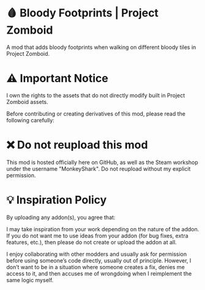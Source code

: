 # 🩸 Bloody Footprints | Project Zomboid
A mod that adds bloody footprints when walking on different bloody tiles in Project Zomboid.

# ⚠️ Important Notice
I own the rights to the assets that do not directly modify built in Project Zomboid assets.

Before contributing or creating derivatives of this mod, please read the following carefully:

# ❌ Do not reupload this mod
This mod is hosted officially here on GitHub, as well as the Steam workshop under the username "MonkeyShark". Do not reupload without my explicit permission.

# 💡 Inspiration Policy
By uploading any addon(s), you agree that:

I may take inspiration from your work depending on the nature of the addon.
If you do not want me to use ideas from your addon (for bug fixes, extra features, etc.), then please do not create or upload the addon at all.

I enjoy collaborating with other modders and usually ask for permission before using someone’s code directly, usually out of principle. However, I don’t want to be in a situation where someone creates a fix, denies me access to it, and then accuses me of wrongdoing when I reimplement the same logic myself.
